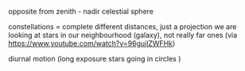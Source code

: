 opposite from zenith - nadir
celestial sphere

constellations = complete different distances, just a projection
we are looking at stars in our neighbourhood (galaxy), not really far ones
(via https://www.youtube.com/watch?v=96guilZWFHk)

diurnal motion (long exposure stars going in circles )